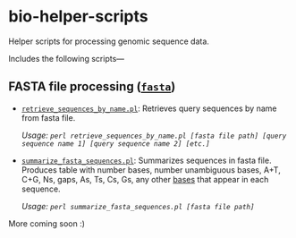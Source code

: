 # bio-helper-scripts
Helper scripts for processing genomic sequence data.

Includes the following scripts—

## FASTA file processing ([`fasta`](/fasta))
- [`retrieve_sequences_by_name.pl`](/fasta/retrieve_sequences_by_name.pl): Retrieves query sequences by name from fasta file.

   _Usage: `perl retrieve_sequences_by_name.pl [fasta file path] [query sequence name 1] [query sequence name 2] [etc.]`_
   
- [`summarize_fasta_sequences.pl`](/fasta/summarize_fasta_sequences.pl): Summarizes sequences in fasta file. Produces table with number bases, number unambiguous bases, A+T, C+G, Ns, gaps, As, Ts, Cs, Gs, any other [bases](https://en.wikipedia.org/wiki/Nucleic_acid_notation) that appear in each sequence.

   _Usage: `perl summarize_fasta_sequences.pl [fasta file path]`_


More coming soon :)

